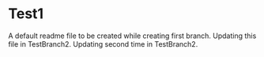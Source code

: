 # Test1
A default readme file to be created while creating first branch.
Updating this file in TestBranch2.
Updating second time in TestBranch2.
